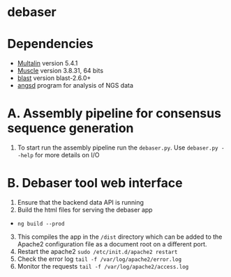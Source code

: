# debaser

# Dependencies
- [Multalin](http://multalin.toulouse.inra.fr/multalin/) version 5.4.1
- [Muscle](https://www.drive5.com/muscle/) version 3.8.31, 64 bits
- [blast](https://blast.ncbi.nlm.nih.gov/Blast.cgi?CMD=Web&PAGE_TYPE=BlastDocs&DOC_TYPE=Download) version blast-2.6.0+
- [angsd](https://github.com/ANGSD/angsd) program for analysis of NGS data

# A. Assembly pipeline for consensus sequence generation
1. To start run the assembly pipeline run the ```debaser.py```. Use ```debaser.py --help``` for more details on I/O

# B. Debaser tool web interface
1. Ensure that the backend data API is running
2. Build the html files for serving the debaser app
- ```ng build --prod```
3. This compiles the app in the ```/dist``` directory which can be added to the Apache2 configuration file as a document root on a different port.
4. Restart the apache2 ```sudo /etc/init.d/apache2 restart```
5. Check the error log ```tail -f /var/log/apache2/error.log```
6. Monitor the requests ```tail -f /var/log/apache2/access.log```
